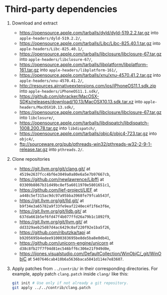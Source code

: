 # Third-party dependencies

1. Download and extract

   - <https://opensource.apple.com/tarballs/dyld/dyld-519.2.2.tar.gz> into
     `apple-headers/dyld-519.2.2/`,
   - <https://opensource.apple.com/tarballs/Libc/Libc-825.40.1.tar.gz> into
     `apple-headers/Libc-825.40.1/`,
   - <https://opensource.apple.com/tarballs/libclosure/libclosure-67.tar.gz>
     into `apple-headers/libclosure-67/`,
   - <https://opensource.apple.com/tarballs/libplatform/libplatform-161.tar.gz>
     into `apple-headers/libplatform-161/`,
   - <https://opensource.apple.com/tarballs/xnu/xnu-4570.41.2.tar.gz> into
     `apple-headers/xnu-4570.41.2/`,
   - <http://resources.airnativeextensions.com/ios/iPhoneOS11.1.sdk.zip> into
     `apple-headers/iPhoneOS11.1.sdk/`,
   - <https://github.com/phracker/MacOSX-SDKs/releases/download/10.13/MacOSX10.13.sdk.tar.xz>
     into `apple-headers/MacOSX10.13.sdk/`,
   - <https://opensource.apple.com/tarballs/libclosure/libclosure-67.tar.gz>
     into `libclosure/`,
   - <https://opensource.apple.com/tarballs/libdispatch/libdispatch-1008.200.78.tar.gz>
     into `libdispatch/`,
   - <https://opensource.apple.com/tarballs/objc4/objc4-723.tar.gz> into
     `objc4/`,
   - <ftp://sourceware.org/pub/pthreads-win32/pthreads-w32-2-9-1-release.tar.gz>
     into `pthreads.2/`.

2. Clone repositories

   - <https://git.llvm.org/git/clang.git/> at
     `4519e2637fcc4bf6e3049a0a80e6a5e7b97667cb`,
   - <https://github.com/newlawrence/Libffi> at
     `03309b8867b31d49bc8ef5a6011970e5801651c1`,
   - <https://github.com/lief-project/LIEF> at
     `a448c5ef315ac9dc97a95bba3968fe79fcab543f`,
   - <https://git.llvm.org/git/lld.git/> at
     `b9f34e3a65782a9f33fe9eaf2240ec4f1f6e3f6e`,
   - <https://git.llvm.org/git/lldb.git/> at
     `637da661b5ef6fd47f4b077ffd26a79b1c1892f9`,
   - <https://git.llvm.org/git/llvm.git/> at
     `dd3329aeb25d87d4ac6429c0af220f92e1ba5f26`,
   - <https://github.com/ributzka/tapi> at
     `b9205695b4edee91000383695be8de5ba8e0db41`,
   - <https://github.com/unicorn-engine/unicorn> at
     `d38c8fb27f7f94d81ec546bff6c306e21f949d0e`,
   - <https://jjones.visualstudio.com/DefaultCollection/WinObjC/_git/WinObjC> at
     `5407646cab410b6a5636baca5841d114e7e83607`.

3. Apply patches from `../contrib/` in their corresponding directories. For
   example, apply patch `clang.patch` inside `clang/` like this:

   ```bash
   git init # Use only if not already a git repository.
   git apply ../../contrib/clang.patch
   ```
